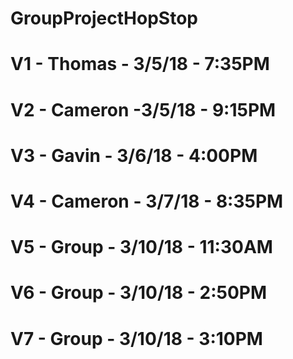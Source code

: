 # GroupProjectHopStop

# V1 - Thomas - 3/5/18 - 7:35PM
# V2 - Cameron -3/5/18 - 9:15PM
# V3 - Gavin - 3/6/18 - 4:00PM
# V4 - Cameron - 3/7/18 - 8:35PM
# V5 - Group - 3/10/18 - 11:30AM
# V6 - Group - 3/10/18 - 2:50PM
# V7 - Group - 3/10/18 - 3:10PM
